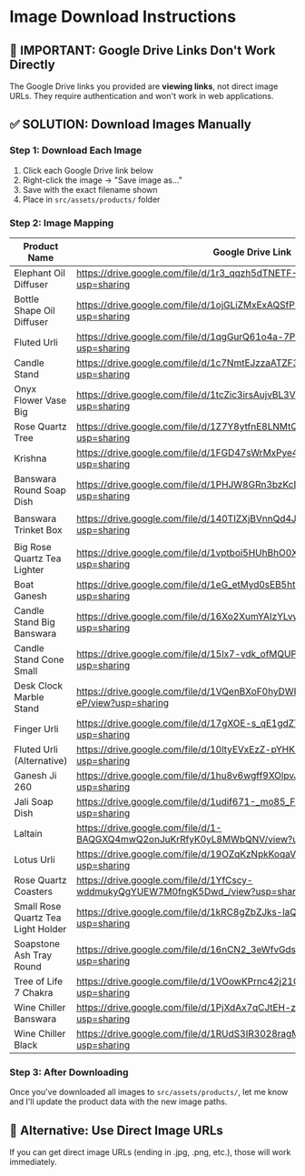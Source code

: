 # Image Download Instructions

## 🚨 IMPORTANT: Google Drive Links Don't Work Directly

The Google Drive links you provided are **viewing links**, not direct image URLs. They require authentication and won't work in web applications.

## ✅ SOLUTION: Download Images Manually

### Step 1: Download Each Image

1. Click each Google Drive link below
2. Right-click the image → "Save image as..."
3. Save with the exact filename shown
4. Place in `src/assets/products/` folder

### Step 2: Image Mapping

| Product Name                       | Google Drive Link                                                                  | Save As                           |
| ---------------------------------- | ---------------------------------------------------------------------------------- | --------------------------------- |
| Elephant Oil Diffuser              | https://drive.google.com/file/d/1r3_qqzh5dTNETF-YjSS1VNn6r9pCbRQZ/view?usp=sharing | `elephant-oil-diffuser.jpg`       |
| Bottle Shape Oil Diffuser          | https://drive.google.com/file/d/1ojGLiZMxExAQSfPz_Td5ryhGmWokAlWn/view?usp=sharing | `bottle-oil-diffuser.jpg`         |
| Fluted Urli                        | https://drive.google.com/file/d/1qgGurQ61o4a-7PdqP5S_GhxO9kC0aaDF/view?usp=sharing | `fluted-urli.jpg`                 |
| Candle Stand                       | https://drive.google.com/file/d/1c7NmtEJzzaATZF3Qo9z2-fDL7kTNsQHB/view?usp=sharing | `candle-stand-travertine.jpg`     |
| Onyx Flower Vase Big               | https://drive.google.com/file/d/1tcZic3irsAujvBL3Vr_qC6O_MuPF6_C1/view?usp=sharing | `onyx-flower-big.jpg`             |
| Rose Quartz Tree                   | https://drive.google.com/file/d/1Z7Y8ytfnE8LNMtQ9kZhGFV49DM2vr8jE/view?usp=sharing | `rose-quartz-tree.jpg`            |
| Krishna                            | https://drive.google.com/file/d/1FGD47sWrMxPye4lcDjB_FbJ-JL1NW7tr/view?usp=sharing | `krishna-sculpture.jpg`           |
| Banswara Round Soap Dish           | https://drive.google.com/file/d/1PHJW8GRn3bzKcLku7shFnDnZI7LI7xb0/view?usp=sharing | `banswara-round-soap-dish.jpg`    |
| Banswara Trinket Box               | https://drive.google.com/file/d/140TIZXjBVnnQd4J583DT8GeL081JrTaI/view?usp=sharing | `banswara-trinket-box.jpg`        |
| Big Rose Quartz Tea Lighter        | https://drive.google.com/file/d/1vptboi5HUhBhO0XPk-z0cLH0FMhv9_EO/view?usp=sharing | `rose-quartz-tea-light-big.jpg`   |
| Boat Ganesh                        | https://drive.google.com/file/d/1eG_etMyd0sEB5ht28IRYR-3gLxVvm12G/view?usp=sharing | `boat-ganesh.jpg`                 |
| Candle Stand Big Banswara          | https://drive.google.com/file/d/16Xo2XumYAIzYLvwrDpti6FawejToqM1b/view?usp=sharing | `candle-stand-big-banswara.jpg`   |
| Candle Stand Cone Small            | https://drive.google.com/file/d/15lx7-vdk_ofMQUP3ceeExEAqRdTgtT2O/view?usp=sharing | `candle-stand-cone-small.jpg`     |
| Desk Clock Marble Stand            | https://drive.google.com/file/d/1VQenBXoF0hyDWRxFcRSPD7mVKkAuA-eP/view?usp=sharing | `desk-clock-marble.jpg`           |
| Finger Urli                        | https://drive.google.com/file/d/17gXOE-s_qE1gdZTYgObeQ6EX2nsQc17l/view?usp=sharing | `finger-urli.jpg`                 |
| Fluted Urli (Alternative)          | https://drive.google.com/file/d/10ltyEVxEzZ-pYHKDETvidNxQPkA5hCZm/view?usp=sharing | `fluted-urli-alt.jpg`             |
| Ganesh Ji 260                      | https://drive.google.com/file/d/1hu8v6wgff9XOlpvJ9SqKY5ZsF4C8dMVI/view?usp=sharing | `ganesh-ji-260.jpg`               |
| Jali Soap Dish                     | https://drive.google.com/file/d/1udif671-_mo85_Fn3CSDL-2Ozamzra8v/view?usp=sharing | `jali-soap-dish.jpg`              |
| Laltain                            | https://drive.google.com/file/d/1-BAQGXQ4mwQ2onJuKrRfyK0yL8MWbQNV/view?usp=sharing | `laltain.jpg`                     |
| Lotus Urli                         | https://drive.google.com/file/d/19OZqKzNpkKoqaVMoK82DS0OQ1OjzF0jK/view?usp=sharing | `lotus-urli.jpg`                  |
| Rose Quartz Coasters               | https://drive.google.com/file/d/1YfCscy-wddmukyQgYUEW7M0fngK5Dwd_/view?usp=sharing | `rose-quartz-coasters.jpg`        |
| Small Rose Quartz Tea Light Holder | https://drive.google.com/file/d/1kRC8gZbZJks-laQwk40_s9IIcEUSum_V/view?usp=sharing | `rose-quartz-tea-light-small.jpg` |
| Soapstone Ash Tray Round           | https://drive.google.com/file/d/16nCN2_3eWfvGdsZ4C2wqQbN_7FcnINkM/view?usp=sharing | `soapstone-ashtray.jpg`           |
| Tree of Life 7 Chakra              | https://drive.google.com/file/d/1VOowKPrnc42j21GE3OhmPx8Z5By3lgXT/view?usp=sharing | `tree-of-life-chakra.jpg`         |
| Wine Chiller Banswara              | https://drive.google.com/file/d/1PjXdAx7qCJtEH-zICcLXlHo-aVECgSI1/view?usp=sharing | `wine-chiller-banswara.jpg`       |
| Wine Chiller Black                 | https://drive.google.com/file/d/1RUdS3IR3028ragM-D3jvoeoKK9cQh8Xw/view?usp=sharing | `wine-chiller-black.jpg`          |

### Step 3: After Downloading

Once you've downloaded all images to `src/assets/products/`, let me know and I'll update the product data with the new image paths.

## 🔧 Alternative: Use Direct Image URLs

If you can get direct image URLs (ending in .jpg, .png, etc.), those will work immediately.
